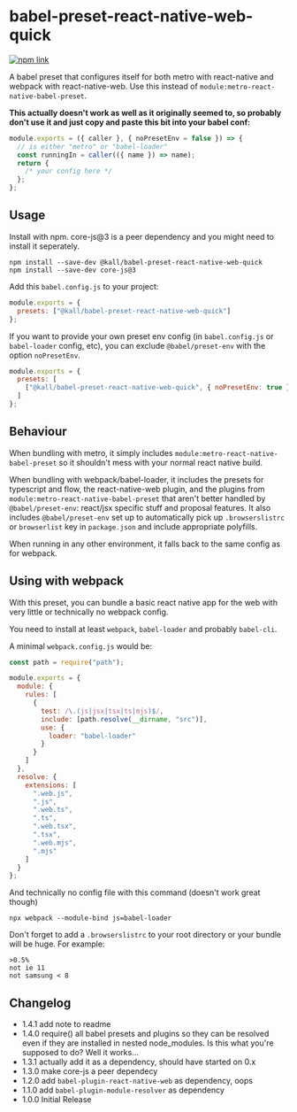 # babel-preset-react-native-web-quick

[![npm link](https://img.shields.io/npm/v/@kall/babel-preset-react-native-web-quick.svg)](https://www.npmjs.com/package/@kall/babel-preset-react-native-web-quick)

A babel preset that configures itself for both metro with react-native and webpack with react-native-web. Use this instead of `module:metro-react-native-babel-preset`.

**This actually doesn't work as well as it originally seemed to, so probably don't use it and just copy and paste this bit into your babel conf:**

```js
module.exports = ({ caller }, { noPresetEnv = false }) => {
  // is either "metro" or "babel-loader"
  const runningIn = caller(({ name }) => name);
  return {
    /* your config here */
  };
};
```

## Usage

Install with npm. core-js@3 is a peer dependency and you might need to install it seperately.

```
npm install --save-dev @kall/babel-preset-react-native-web-quick
npm install --save-dev core-js@3
```

Add this `babel.config.js` to your project:

```js
module.exports = {
  presets: ["@kall/babel-preset-react-native-web-quick"]
};
```

If you want to provide your own preset env config (in `babel.config.js` or `babel-loader` config, etc), you can exclude `@babel/preset-env` with the option `noPresetEnv`.

```js
module.exports = {
  presets: [
    ["@kall/babel-preset-react-native-web-quick", { noPresetEnv: true }]
  ]
};
```

## Behaviour

When bundling with metro, it simply includes `module:metro-react-native-babel-preset` so it shouldn't mess with your normal react native build.

When bundling with webpack/babel-loader, it includes the presets for typescript and flow, the react-native-web plugin, and the plugins from `module:metro-react-native-babel-preset` that aren't better handled by `@babel/preset-env`: react/jsx specific stuff and proposal features. It also includes `@babel/preset-env` set up to automatically pick up `.browserslistrc` or `browserlist` key in `package.json` and include appropriate polyfills.

When running in any other environment, it falls back to the same config as for webpack.

## Using with webpack

With this preset, you can bundle a basic react native app for the web with very little or technically no webpack config.

You need to install at least `webpack`, `babel-loader` and probably `babel-cli`.

A minimal `webpack.config.js` would be:

```js
const path = require("path");

module.exports = {
  module: {
    rules: [
      {
        test: /\.(js|jsx|tsx|ts|mjs)$/,
        include: [path.resolve(__dirname, "src")],
        use: {
          loader: "babel-loader"
        }
      }
    ]
  },
  resolve: {
    extensions: [
      ".web.js",
      ".js",
      ".web.ts",
      ".ts",
      ".web.tsx",
      ".tsx",
      ".web.mjs",
      ".mjs"
    ]
  }
};
```

And technically no config file with this command (doesn't work great though)

```
npx webpack --module-bind js=babel-loader
```

Don't forget to add a `.browserslistrc` to your root directory or your bundle will be huge. For example:

```
>0.5%
not ie 11
not samsung < 8
```

## Changelog

- 1.4.1 add note to readme
- 1.4.0 require() all babel presets and plugins so they can be resolved even if they are installed in nested node_modules. Is this what you're supposed to do? Well it works...
- 1.3.1 actually add it as a dependency, should have started on 0.x
- 1.3.0 make core-js a peer dependecy
- 1.2.0 add `babel-plugin-react-native-web` as dependency, oops
- 1.1.0 add `babel-plugin-module-resolver` as dependency
- 1.0.0 Initial Release
